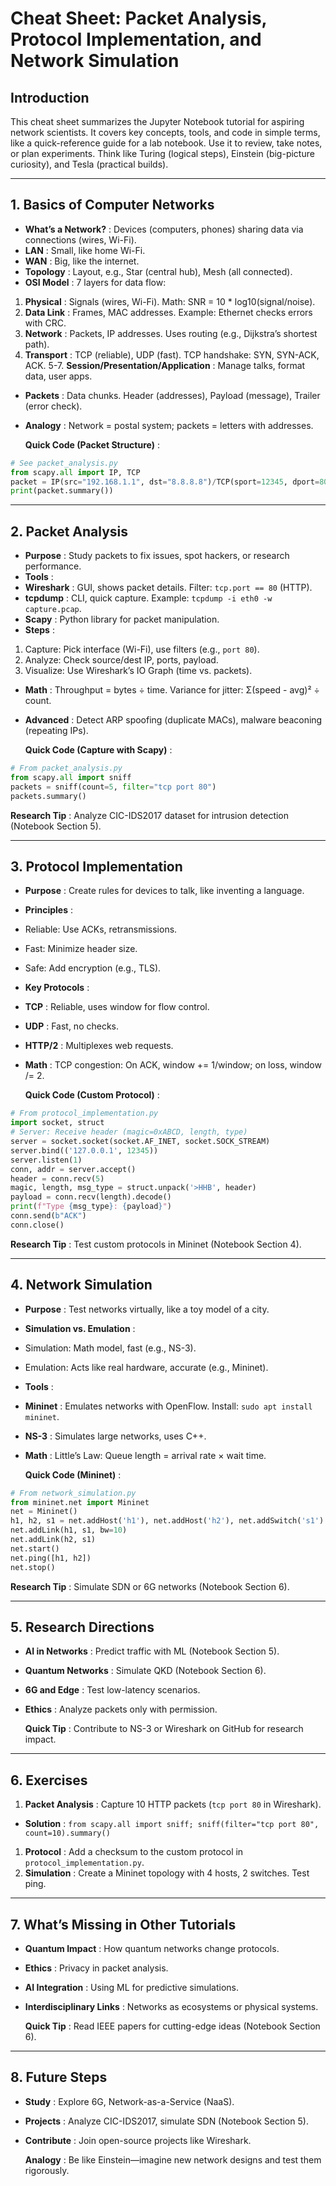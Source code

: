 # Cheat Sheet: Packet Analysis, Protocol Implementation, and Network Simulation

## Introduction

This cheat sheet summarizes the Jupyter Notebook tutorial for aspiring network scientists. It covers key concepts, tools, and code in simple terms, like a quick-reference guide for a lab notebook. Use it to review, take notes, or plan experiments. Think like Turing (logical steps), Einstein (big-picture curiosity), and Tesla (practical builds).

---

## 1. Basics of Computer Networks

- **What’s a Network?** : Devices (computers, phones) sharing data via connections (wires, Wi-Fi).
- **LAN** : Small, like home Wi-Fi.
- **WAN** : Big, like the internet.
- **Topology** : Layout, e.g., Star (central hub), Mesh (all connected).
- **OSI Model** : 7 layers for data flow:

1. **Physical** : Signals (wires, Wi-Fi). Math: SNR = 10 \* log10(signal/noise).
2. **Data Link** : Frames, MAC addresses. Example: Ethernet checks errors with CRC.
3. **Network** : Packets, IP addresses. Uses routing (e.g., Dijkstra’s shortest path).
4. **Transport** : TCP (reliable), UDP (fast). TCP handshake: SYN, SYN-ACK, ACK.
   5-7. **Session/Presentation/Application** : Manage talks, format data, user apps.

- **Packets** : Data chunks. Header (addresses), Payload (message), Trailer (error check).
- **Analogy** : Network = postal system; packets = letters with addresses.

  **Quick Code (Packet Structure)** :

```python
# See packet_analysis.py
from scapy.all import IP, TCP
packet = IP(src="192.168.1.1", dst="8.8.8.8")/TCP(sport=12345, dport=80)
print(packet.summary())
```

---

## 2. Packet Analysis

- **Purpose** : Study packets to fix issues, spot hackers, or research performance.
- **Tools** :
- **Wireshark** : GUI, shows packet details. Filter: `tcp.port == 80` (HTTP).
- **tcpdump** : CLI, quick capture. Example: `tcpdump -i eth0 -w capture.pcap`.
- **Scapy** : Python library for packet manipulation.
- **Steps** :

1. Capture: Pick interface (Wi-Fi), use filters (e.g., `port 80`).
2. Analyze: Check source/dest IP, ports, payload.
3. Visualize: Use Wireshark’s IO Graph (time vs. packets).

- **Math** : Throughput = bytes ÷ time. Variance for jitter: Σ(speed - avg)² ÷ count.
- **Advanced** : Detect ARP spoofing (duplicate MACs), malware beaconing (repeating IPs).

  **Quick Code (Capture with Scapy)** :

```python
# From packet_analysis.py
from scapy.all import sniff
packets = sniff(count=5, filter="tcp port 80")
packets.summary()
```

**Research Tip** : Analyze CIC-IDS2017 dataset for intrusion detection (Notebook Section 5).

---

## 3. Protocol Implementation

- **Purpose** : Create rules for devices to talk, like inventing a language.
- **Principles** :
- Reliable: Use ACKs, retransmissions.
- Fast: Minimize header size.
- Safe: Add encryption (e.g., TLS).
- **Key Protocols** :
- **TCP** : Reliable, uses window for flow control.
- **UDP** : Fast, no checks.
- **HTTP/2** : Multiplexes web requests.
- **Math** : TCP congestion: On ACK, window += 1/window; on loss, window /= 2.

  **Quick Code (Custom Protocol)** :

```python
# From protocol_implementation.py
import socket, struct
# Server: Receive header (magic=0xABCD, length, type)
server = socket.socket(socket.AF_INET, socket.SOCK_STREAM)
server.bind(('127.0.0.1', 12345))
server.listen(1)
conn, addr = server.accept()
header = conn.recv(5)
magic, length, msg_type = struct.unpack('>HHB', header)
payload = conn.recv(length).decode()
print(f"Type {msg_type}: {payload}")
conn.send(b"ACK")
conn.close()
```

**Research Tip** : Test custom protocols in Mininet (Notebook Section 4).

---

## 4. Network Simulation

- **Purpose** : Test networks virtually, like a toy model of a city.
- **Simulation vs. Emulation** :
- Simulation: Math model, fast (e.g., NS-3).
- Emulation: Acts like real hardware, accurate (e.g., Mininet).
- **Tools** :
- **Mininet** : Emulates networks with OpenFlow. Install: `sudo apt install mininet`.
- **NS-3** : Simulates large networks, uses C++.
- **Math** : Little’s Law: Queue length = arrival rate × wait time.

  **Quick Code (Mininet)** :

```python
# From network_simulation.py
from mininet.net import Mininet
net = Mininet()
h1, h2, s1 = net.addHost('h1'), net.addHost('h2'), net.addSwitch('s1')
net.addLink(h1, s1, bw=10)
net.addLink(h2, s1)
net.start()
net.ping([h1, h2])
net.stop()
```

**Research Tip** : Simulate SDN or 6G networks (Notebook Section 6).

---

## 5. Research Directions

- **AI in Networks** : Predict traffic with ML (Notebook Section 5).
- **Quantum Networks** : Simulate QKD (Notebook Section 6).
- **6G and Edge** : Test low-latency scenarios.
- **Ethics** : Analyze packets only with permission.

  **Quick Tip** : Contribute to NS-3 or Wireshark on GitHub for research impact.

---

## 6. Exercises

1. **Packet Analysis** : Capture 10 HTTP packets (`tcp port 80` in Wireshark).

- **Solution** : `from scapy.all import sniff; sniff(filter="tcp port 80", count=10).summary()`

1. **Protocol** : Add a checksum to the custom protocol in `protocol_implementation.py`.
2. **Simulation** : Create a Mininet topology with 4 hosts, 2 switches. Test ping.

---

## 7. What’s Missing in Other Tutorials

- **Quantum Impact** : How quantum networks change protocols.
- **Ethics** : Privacy in packet analysis.
- **AI Integration** : Using ML for predictive simulations.
- **Interdisciplinary Links** : Networks as ecosystems or physical systems.

  **Quick Tip** : Read IEEE papers for cutting-edge ideas (Notebook Section 6).

---

## 8. Future Steps

- **Study** : Explore 6G, Network-as-a-Service (NaaS).
- **Projects** : Analyze CIC-IDS2017, simulate SDN (Notebook Section 5).
- **Contribute** : Join open-source projects like Wireshark.

  **Analogy** : Be like Einstein—imagine new network designs and test them rigorously.
